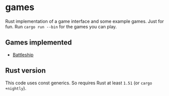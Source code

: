 # games

Rust implementation of a game interface and some example games.
Just for fun.
Run `cargo run --bin` for the games you can play.

## Games implemented

- [Battleship](https://en.wikipedia.org/wiki/Battleship_(game))

## Rust version

This code uses const generics. So requires Rust at least `1.51` (or `cargo +nightly`).
